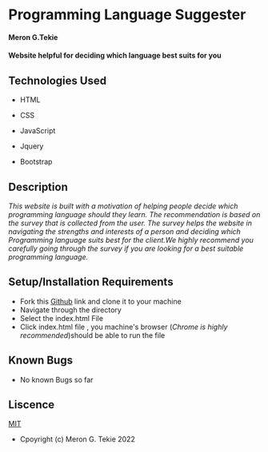 # Programming Language Suggester

#### Meron G.Tekie

#### Website helpful for deciding which language best suits for you

## Technologies Used

- HTML
- CSS

- JavaScript

- Jquery

- Bootstrap

## Description

_This website is built with a motivation of helping people decide which programming language should they learn. The recommendation is based on the survey that is collected from the user. The survey helps the website in navigating the strengths and interests of a person and deciding which Programming language suits best for the client.We highly recommend you carefully going through the survey if you are looking for a best suitable programming language._

## Setup/Installation Requirements

- Fork this [Github](https://github.com/MeronTekie/Programming-language-suggester.git) link and clone it to your machine
- Navigate through the directory
- Select the index.html File
- Click index.html file , you machine's browser (_Chrome is highly recommended_)should be able to run the file

## Known Bugs

- No known Bugs so far

## Liscence

[MIT](https://opensource.org/licenses/MIT)

- Cpoyright (c) Meron G. Tekie 2022
